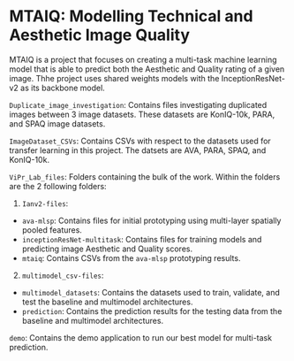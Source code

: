 # MTAIQ: Modelling Technical and Aesthetic Image Quality

MTAIQ is a project that focuses on creating a multi-task machine learning model that is able to predict both the Aesthetic and Quality rating of a given image. Thhe project uses shared weights
models with the InceptionResNet-v2 as its backbone model.

`Duplicate_image_investigation`:
Contains files investigating duplicated images between 3 image datasets. These datasets are KonIQ-10k, PARA, and SPAQ image datasets. 

`ImageDataset_CSVs`:
Contains CSVs with respect to the datasets used for transfer learning in this project. The datsets are AVA, PARA, SPAQ, and KonIQ-10k.

`ViPr_Lab_files`:
Folders containing the bulk of the work. Within the folders are the 2 following folders:
1. `Ianv2-files`:
- `ava-mlsp`:
Contains files for initial prototyping using multi-layer spatially pooled features.
- `inceptionResNet-multitask`:
Contains files for training models and predicting image Aesthetic and Quality scores.
- `mtaiq`:
Contains CSVs from the `ava-mlsp` prototyping results.
2. `multimodel_csv-files`:
- `multimodel_datasets`:
Contains the datasets used to train, validate, and test the baseline and multimodel architectures.
- `prediction`:
Contains the prediction results for the testing data from the baseline and multimodel architectures.

`demo`:
Contains the demo application to run our best model for multi-task prediction. 

